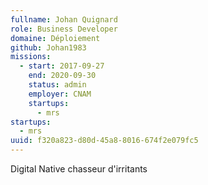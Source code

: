 ```yaml
---
fullname: Johan Quignard
role: Business Developer
domaine: Déploiement
github: Johan1983
missions:
  - start: 2017-09-27
    end: 2020-09-30
    status: admin
    employer: CNAM
    startups:
      - mrs
startups:
  - mrs
uuid: f320a823-d80d-45a8-8016-674f2e079fc5
---
```

Digital Native chasseur d'irritants